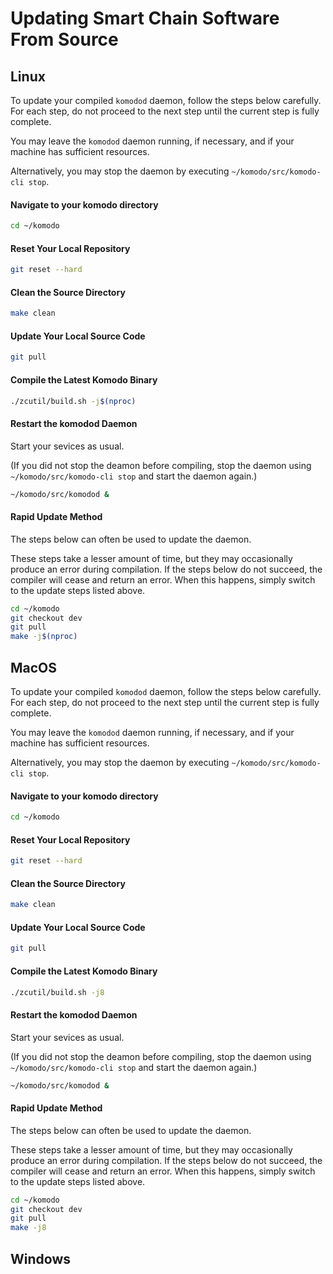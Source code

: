 # Updating Smart Chain Software From Source

## Linux

To update your compiled `komodod` daemon, follow the steps below carefully. For each step, do not proceed to the next step until the current step is fully complete.

You may leave the `komodod` daemon running, if necessary, and if your machine has sufficient resources. 

Alternatively, you may stop the daemon by executing `~/komodo/src/komodo-cli stop`.

#### Navigate to your komodo directory

```bash
cd ~/komodo
```

#### Reset Your Local Repository

```bash
git reset --hard
```

#### Clean the Source Directory

```bash
make clean
```

#### Update Your Local Source Code

```bash
git pull
```

#### Compile the Latest Komodo Binary

```bash
./zcutil/build.sh -j$(nproc)
```

#### Restart the komodod Daemon

Start your sevices as usual. 

(If you did not stop the deamon before compiling, stop the daemon using `~/komodo/src/komodo-cli stop` and start the daemon again.)

```bash
~/komodo/src/komodod &
```

#### Rapid Update Method

The steps below can often be used to update the daemon. 

These steps take a lesser amount of time, but they may occasionally produce an error during compilation. If the steps below do not succeed, the compiler will cease and return an error. When this happens, simply switch to the update steps listed above.

```bash
cd ~/komodo
git checkout dev
git pull
make -j$(nproc)
```

## MacOS

To update your compiled `komodod` daemon, follow the steps below carefully. For each step, do not proceed to the next step until the current step is fully complete.

You may leave the `komodod` daemon running, if necessary, and if your machine has sufficient resources. 

Alternatively, you may stop the daemon by executing `~/komodo/src/komodo-cli stop`.

#### Navigate to your komodo directory

```bash
cd ~/komodo
```

#### Reset Your Local Repository

```bash
git reset --hard
```

#### Clean the Source Directory

```bash
make clean
```

#### Update Your Local Source Code

```bash
git pull
```

#### Compile the Latest Komodo Binary

```bash
./zcutil/build.sh -j8
```

#### Restart the komodod Daemon

Start your sevices as usual. 

(If you did not stop the deamon before compiling, stop the daemon using `~/komodo/src/komodo-cli stop` and start the daemon again.)

```bash
~/komodo/src/komodod &
```

#### Rapid Update Method

The steps below can often be used to update the daemon. 

These steps take a lesser amount of time, but they may occasionally produce an error during compilation. If the steps below do not succeed, the compiler will cease and return an error. When this happens, simply switch to the update steps listed above.

```bash
cd ~/komodo
git checkout dev
git pull
make -j8
```

## Windows


